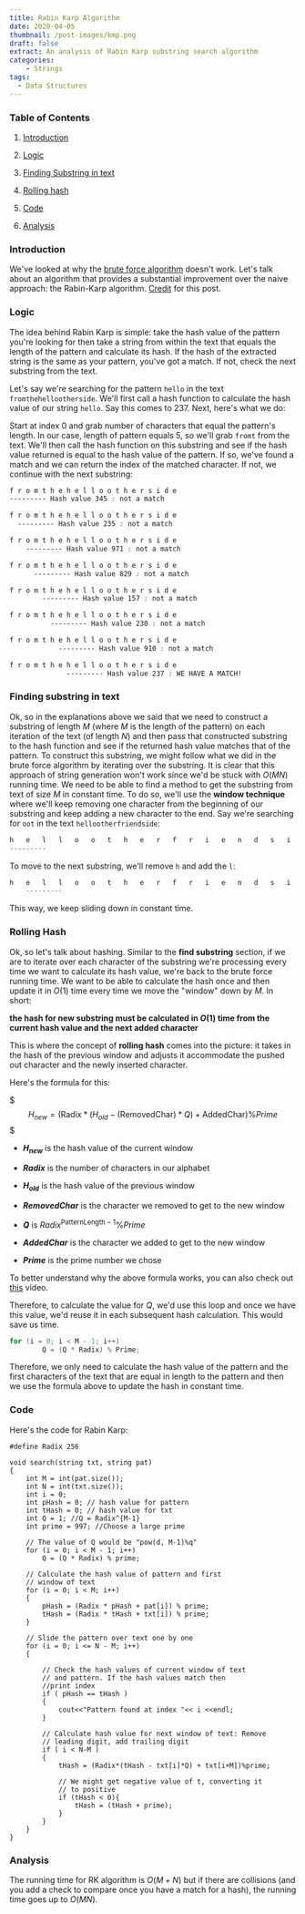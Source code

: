 ```yaml
---
title: Rabin Karp Algorithm
date: 2020-04-05
thumbnail: /post-images/kmp.png
draft: false
extract: An analysis of Rabin Karp substring search algorithm
categories: 
    - Strings
tags:
  - Data Structures
---
```


### Table of Contents

1. [Introduction](#introduction)

2. [Logic](#logic)

3. [Finding Substring in text](#finding-substring-in-text)

4. [Rolling hash](#rolling-hash)

5. [Code](#code)

6. [Analysis](#analysis)



### Introduction

We've looked at why the [brute force algorithm](/substring-search) doesn't work. Let's talk about an algorithm that provides a substantial improvement over the naive approach: the Rabin-Karp algorithm. [Credit](https://www.geeksforgeeks.org/rabin-karp-algorithm-for-pattern-searching/) for this post. 

### Logic

The idea behind Rabin Karp is simple: take the hash value of the pattern you're looking for then take a string from within the text that equals the length of the pattern and calculate its hash. If the hash of the extracted string is the same as your pattern, you've got a match. If not, check the next substring from the text.
 
 Let's say we're searching for the pattern `hello` in the text `fromthehellootherside`. We'll first call a hash function to calculate the hash value of our string `hello`. Say this comes to 237. Next, here's what we do:

Start at index 0 and grab number of characters that equal the pattern's length. In our case, length of pattern equals 5, so we'll grab `fromt` from the text. We'll then call the hash function on this substring and see if the hash value returned is equal to the hash value of the pattern. If so, we've found a match and we can return the index of the matched character. If not, we continue with the next substring:
 
```css
f r o m t h e h e l l o o t h e r s i d e 
--------- Hash value 345 : not a match

f r o m t h e h e l l o o t h e r s i d e 
  --------- Hash value 235 : not a match

f r o m t h e h e l l o o t h e r s i d e 
    --------- Hash value 971 : not a match

f r o m t h e h e l l o o t h e r s i d e 
      --------- Hash value 829 : not a match

f r o m t h e h e l l o o t h e r s i d e 
        --------- Hash value 157 : not a match

f r o m t h e h e l l o o t h e r s i d e 
          --------- Hash value 230 : not a match

f r o m t h e h e l l o o t h e r s i d e 
            --------- Hash value 910 : not a match

f r o m t h e h e l l o o t h e r s i d e 
              --------- Hash value 237 : WE HAVE A MATCH!

``` 

### Finding substring in text

Ok, so in the explanations above we said that we need to construct a substring of length $M$ (where $M$ is the length of the pattern) on each iteration of the text (of length $N$) and then pass that constructed substring to the hash function and see if the returned hash value matches that of the pattern. To construct this substring, we might follow what we did in the brute force algorithm by iterating over the substring. It is clear that this approach of string generation won't work since we'd be stuck with $O(MN)$ running time. We need to be able to find a method to get the substring from text of size $M$ in constant time. To do so, we'll use the **window technique** where we'll keep removing one character from the beginning of our substring and keep adding a new character to the end. Say we're searching for `oot` in the text `hellootherfriendside`:

```cpp
h   e   l   l   o   o   t   h   e   r   f   r   i   e   n   d   s   i   d   e   
---------
```

To move to the next substring, we'll remove `h` and add the `l`:

```cpp
h   e   l   l   o   o   t   h   e   r   f   r   i   e   n   d   s   i   d   e   
    ---------
```

This way, we keep sliding down in constant time.

### Rolling Hash

Ok, so let's talk about hashing. Similar to the **find substring** section, if we are to iterate over each character of the substring we're processing every time we want to calculate its hash value, we're back to the brute force running time. We want to be able to calculate the hash once and then update it in $O(1)$ time every time we move the "window" down by $M$. In short:

**the hash for new substring must be calculated in $O(1)$ time from the current hash value and the next added character** 

This is where the concept of **rolling hash** comes into the picture: it takes in the hash of the previous window and adjusts it accommodate the pushed out character and the newly inserted character.

Here's the formula for this:

$$$
H_{new} = (\textrm{Radix} * (H_{old} - (\textrm{RemovedChar}) * Q) + \textrm{AddedChar}) \% Prime
$$$

- **$H_{new}$** is the hash value of the current window

- **$Radix$** is the number of characters in our alphabet

- **$H_{old}$** is the hash value of the previous window

- **$RemovedChar$** is the character we removed to get to the new window

- **$Q$** is $Radix^{\textrm{PatternLength} - 1}\% Prime$

- **$AddedChar$** is the character we added to get to the new window

- **$Prime$** is the prime number we chose

To better understand why the above formula works, you can also check out [this](https://www.youtube.com/watch?v=BfUejqd07yo) video.

Therefore, to calculate the value for $Q$, we'd use this loop and once we have this value, we'd reuse it in each subsequent hash calculation. This would save us time.

```cpp
for (i = 0; i < M - 1; i++) 
		Q = (Q * Radix) % Prime; 
```

Therefore, we only need to calculate the hash value of the pattern and the first characters of the text that are equal in length to the pattern and then we use the formula above to update the hash in constant time. 

### Code

Here's the code for Rabin Karp:

```cpp{numberLines: true}
#define Radix 256

void search(string txt, string pat)
{
    int M = int(pat.size());
    int N = int(txt.size());
    int i = 0;
    int pHash = 0; // hash value for pattern
    int tHash = 0; // hash value for txt
    int Q = 1; //Q = Radix^{M-1}
    int prime = 997; //Choose a large prime

    // The value of Q would be "pow(d, M-1)%q"
    for (i = 0; i < M - 1; i++)
        Q = (Q * Radix) % prime;

    // Calculate the hash value of pattern and first
    // window of text
    for (i = 0; i < M; i++)
    {
        pHash = (Radix * pHash + pat[i]) % prime;
        tHash = (Radix * tHash + txt[i]) % prime;
    }

    // Slide the pattern over text one by one
    for (i = 0; i <= N - M; i++)
    {

        // Check the hash values of current window of text
        // and pattern. If the hash values match then
        //print index
        if ( pHash == tHash )
        {
            cout<<"Pattern found at index "<< i <<endl;
        }

        // Calculate hash value for next window of text: Remove
        // leading digit, add trailing digit
        if ( i < N-M )
        {
            tHash = (Radix*(tHash - txt[i]*Q) + txt[i+M])%prime;

            // We might get negative value of t, converting it
            // to positive
            if (tHash < 0){
                tHash = (tHash + prime);
            }
        }
    }
}
```

### Analysis

The running time for RK algorithm is $O(M + N)$ but if there are collisions (and you add a check to compare once you have a match for a hash), the running time goes up to $O(MN)$.